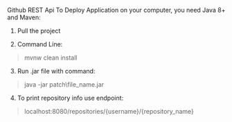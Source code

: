 Github REST Api
To Deploy Application on your computer, you need Java 8+ and Maven:

1. Pull the project

2. Command Line:
>mvnw clean install

3. Run .jar file with command:
>java -jar patch\file_name.jar

4. To print repository info use endpoint:
>localhost:8080/repositories/{username}/{repository_name}